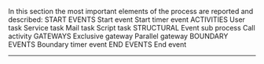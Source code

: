 In this section the most important elements of the process are reported and described:
START EVENTS
Start event
Start timer event
ACTIVITIES
User task
Service task
Mail task
Script task
STRUCTURAL
Event sub process
Call activity
GATEWAYS
Exclusive gateway
Parallel gateway
BOUNDARY EVENTS
Boundary timer event
END EVENTS
End event


                

---


